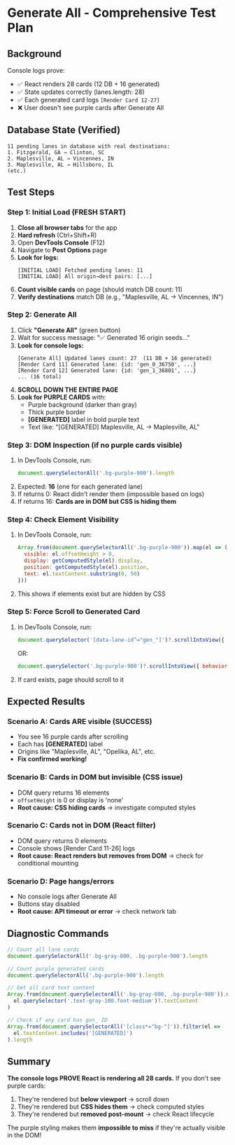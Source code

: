 # Generate All - Comprehensive Test Plan

## Background
Console logs prove:
- ✅ React renders 28 cards (12 DB + 16 generated)
- ✅ State updates correctly (lanes.length: 28)
- ✅ Each generated card logs `[Render Card 12-27]`
- ❌ User doesn't see purple cards after Generate All

## Database State (Verified)
```
11 pending lanes in database with real destinations:
1. Fitzgerald, GA → Clinton, SC
2. Maplesville, AL → Vincennes, IN
3. Maplesville, AL → Hillsboro, IL
(etc.)
```

## Test Steps

### Step 1: Initial Load (FRESH START)
1. **Close all browser tabs** for the app
2. **Hard refresh** (Ctrl+Shift+R)
3. Open **DevTools Console** (F12)
4. Navigate to **Post Options** page
5. **Look for logs:**
   ```
   [INITIAL LOAD] Fetched pending lanes: 11
   [INITIAL LOAD] All origin→dest pairs: [...]
   ```
6. **Count visible cards** on page (should match DB count: 11)
7. **Verify destinations** match DB (e.g., "Maplesville, AL → Vincennes, IN")

### Step 2: Generate All
1. Click **"Generate All"** (green button)
2. Wait for success message: "✅ Generated 16 origin seeds..."
3. **Look for console logs:**
   ```
   [Generate All] Updated lanes count: 27  (11 DB + 16 generated)
   [Render Card 11] Generated lane: {id: 'gen_0_36750', ...}
   [Render Card 12] Generated lane: {id: 'gen_1_36801', ...}
   ... (16 total)
   ```
4. **SCROLL DOWN THE ENTIRE PAGE**
5. **Look for PURPLE CARDS** with:
   - Purple background (darker than gray)
   - Thick purple border
   - **[GENERATED]** label in bold purple text
   - Text like: "[GENERATED] Maplesville, AL → Maplesville, AL"

### Step 3: DOM Inspection (if no purple cards visible)
1. In DevTools Console, run:
   ```javascript
   document.querySelectorAll('.bg-purple-900').length
   ```
2. Expected: **16** (one for each generated lane)
3. If returns 0: React didn't render them (impossible based on logs)
4. If returns 16: **Cards are in DOM but CSS is hiding them**

### Step 4: Check Element Visibility
1. In DevTools Console, run:
   ```javascript
   Array.from(document.querySelectorAll('.bg-purple-900')).map(el => ({
     visible: el.offsetHeight > 0,
     display: getComputedStyle(el).display,
     position: getComputedStyle(el).position,
     text: el.textContent.substring(0, 50)
   }))
   ```
2. This shows if elements exist but are hidden by CSS

### Step 5: Force Scroll to Generated Card
1. In DevTools Console, run:
   ```javascript
   document.querySelector('[data-lane-id^="gen_"]')?.scrollIntoView({ behavior: 'smooth' })
   ```
   OR:
   ```javascript
   document.querySelector('.bg-purple-900')?.scrollIntoView({ behavior: 'smooth' })
   ```
2. If card exists, page should scroll to it

## Expected Results

### Scenario A: Cards ARE visible (SUCCESS)
- You see 16 purple cards after scrolling
- Each has **[GENERATED]** label
- Origins like "Maplesville, AL", "Opelika, AL", etc.
- **Fix confirmed working!**

### Scenario B: Cards in DOM but invisible (CSS issue)
- DOM query returns 16 elements
- `offsetHeight` is 0 or display is 'none'
- **Root cause: CSS hiding cards** → investigate computed styles

### Scenario C: Cards not in DOM (React filter)
- DOM query returns 0 elements
- Console shows [Render Card 11-26] logs
- **Root cause: React renders but removes from DOM** → check for conditional mounting

### Scenario D: Page hangs/errors
- No console logs after Generate All
- Buttons stay disabled
- **Root cause: API timeout or error** → check network tab

## Diagnostic Commands

```javascript
// Count all lane cards
document.querySelectorAll('.bg-gray-800, .bg-purple-900').length

// Count purple generated cards
document.querySelectorAll('.bg-purple-900').length

// Get all card text content
Array.from(document.querySelectorAll('.bg-gray-800, .bg-purple-900')).map(el => 
  el.querySelector('.text-gray-100.font-medium')?.textContent
)

// Check if any card has gen_ ID
Array.from(document.querySelectorAll('[class*="bg-"]')).filter(el => 
  el.textContent.includes('[GENERATED]')
).length
```

## Summary

**The console logs PROVE React is rendering all 28 cards.** If you don't see purple cards:

1. They're rendered but **below viewport** → scroll down
2. They're rendered but **CSS hides them** → check computed styles
3. They're rendered but **removed post-mount** → check React lifecycle

The purple styling makes them **impossible to miss** if they're actually visible in the DOM!
